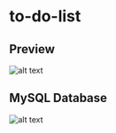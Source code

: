 # to-do-list

## Preview
![alt text](https://cdn.discordapp.com/attachments/903682183821152298/932327939276689408/unknown.png?raw=true)

## MySQL Database
![alt text](https://cdn.discordapp.com/attachments/903682183821152298/932327939046014976/unknown.png?raw=true)
